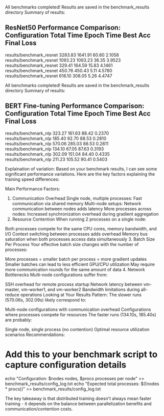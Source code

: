 All benchmarks completed!
Results are saved in the benchmark_results directory
Summary of results:

ResNet50 Performance Comparison:
Configuration        Total Time   Epoch Time   Best Acc   Final Loss
-----------------------------------------------------------------
results/benchmark_resnet 3283.83      1641.91      60.60      2.1058    
results/benchmark_resnet 1093.23      1093.23      36.35      3.9523    
results/benchmark_resnet 329.41       164.59       15.83      4.1461    
results/benchmark_resnet 450.76       450.43       5.11       4.5780    
results/benchmark_resnet 616.10       308.05       5.26       4.4747  








All benchmarks completed!
Results are saved in the benchmark_results directory
Summary of results:

BERT Fine-tuning Performance Comparison:
Configuration        Total Time   Epoch Time   Best Acc   Final Loss
-----------------------------------------------------------------
results/benchmark_nlp 323.27       161.63       88.42      0.2370    
results/benchmark_nlp 185.40       92.70        88.53      0.2810    
results/benchmark_nlp 570.06       285.03       88.53      0.2811    
results/benchmark_nlp 134.10       67.05        87.63      0.3193    
results/benchmark_nlp 302.09       151.04       84.40      0.4335    
results/benchmark_nlp 211.23       105.52       90.41      0.5403    



Explaination of variation:
Based on your benchmark results, I can see some significant performance variations. Here are the key factors explaining the training speed differences:

Main Performance Factors:
1. Communication Overhead
Single node, multiple processes: Fast communication via shared memory
Multi-node setups: Network communication between nodes adds latency
More processes across nodes: Increased synchronization overhead during gradient aggregation
2. Resource Contention
When running 2 processes on a single node:

Both processes compete for the same CPU cores, memory bandwidth, and I/O
Context switching between processes adds overhead
Memory bus saturation when both processes access data simultaneously
3. Batch Size Per Process
Your effective batch size changes with the number of processes:

More processes = smaller batch per process = more gradient updates
Smaller batches can lead to less efficient GPU/CPU utilization
May require more communication rounds for the same amount of data
4. Network Bottlenecks
Multi-node configurations suffer from:

SSH overhead for remote process startup
Network latency between vm-master, vm-worker1, and vm-worker2
Bandwidth limitations during all-reduce operations
Looking at Your Results Pattern:
The slower runs (570.06s, 302.09s) likely correspond to:

Multi-node configurations with communication overhead
Configurations where processes compete for resources
The faster runs (134.10s, 185.40s) are probably:

Single node, single process (no contention)
Optimal resource utilization scenarios
Recommendations:
# Add this to your benchmark script to capture configuration details
echo "Configuration: $nodes nodes, $procs processes per node" >> benchmark_results/config_log.txt
echo "Expected total processes: $((nodes * procs))" >> benchmark_results/config_log.txt

The key takeaway is that distributed training doesn't always mean faster training - it depends on the balance between parallelization benefits and communication/contention costs.